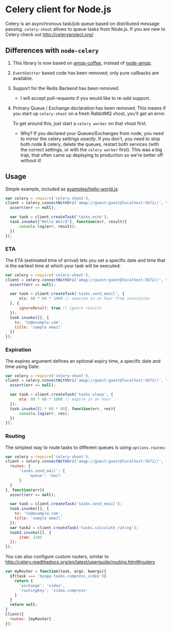 # Celery client for Node.js

Celery is an asynchronous task/job queue based on distributed
message passing. `celery-shoot` allows to queue tasks from Node.js.
If you are new to Celery check out http://celeryproject.org/

## Differences with `node-celery`

 1. This library is now based on [amqp-coffee](https://github.com/dropbox/amqp-coffee),
    instead of [node-amqp](https://github.com/postwait/node-amqp).

 2. `EventEmitter` based code has been removed; only pure callbacks are available.

 3. Support for the Redis Backend has been removed.

    * I will accept pull-requests if you would like to re-add support.

 4. Primary Queue / Exchange declaration has been removed. This means if you start up
    `celery-shoot` on a fresh RabbitMQ vhost, you'll get an error.

    To get around this, just start a `celery worker` on that vhost first.

     * Why? If you declared your Queues/Exchanges from node, you need to mirror
       the celery settings _exactly_. If you don't, you need to stop both node &
       celery, delete the queues, restart both services (with the correct settings,
       or with the `celery worker` first). This was a big trap, that often came up
       deploying to production so we're better off without it!

## Usage

Simple example, included as [examples/hello-world.js](https://github.com/3stack-software/celery-shoot/blob/master/examples/hello-world.js):

```javascript
var celery = require('celery-shoot'),
client = celery.connectWithUri('amqp://guest:guest@localhost:5672//', function(err){
  assert(err == null);

  var task = client.createTask('tasks.echo');
  task.invoke(["Hello Wolrd"], function(err, result){
      console.log(err, result);
  })
});
```


### ETA

The ETA (estimated time of arrival) lets you set a specific date and time that is the earliest time at which your task will be executed:

```javascript
var celery = require('celery-shoot'),
client = celery.connectWithUri('amqp://guest:guest@localhost:5672//', function(err){
  assert(err == null);

  var task = client.createTask('tasks.send_email', {
      eta: 60 * 60 * 1000 // execute in an hour from invocation
  }, {
      ignoreResult: true // ignore results
  });
  task.invoke([], {
    to: 'to@example.com',
    title: 'sample email'
  })
});
```

### Expiration

The expires argument defines an optional expiry time, a specific date and time using Date:

```javascript
var celery = require('celery-shoot'),
client = celery.connectWithUri('amqp://guest:guest@localhost:5672//', function(err){
  assert(err == null);

  var task = client.createTask('tasks.sleep', {
      eta: 60 * 60 * 1000 // expire in an hour
  });
  task.invoke([2 * 60 * 60], function(err, res){
      console.log(err, res);
  })
});
```

### Routing

The simplest way to route tasks to different queues is using `options.routes`:

```javascript
var celery = require('celery-shoot'),
client = celery.connectWithUri('amqp://guest:guest@localhost:5672//', {
  routes: {
      'tasks.send_mail': {
          'queue': 'mail'
      }
  }
}, function(err){
  assert(err == null);

  var task = client.createTask('tasks.send_email');
  task.invoke([], {
    to: 'to@example.com',
    title: 'sample email'
  });
  var task2 = client.createTask('tasks.calculate_rating');
  task2.invoke([], {
      item: 1345
  });
});
```

You can also configure custom routers, similar to http://celery.readthedocs.org/en/latest/userguide/routing.html#routers


```js
var myRouter = function(task, args, kwargs){
  if(task === 'myapp.tasks.compress_video'){
    return {
      'exchange': 'video',
      'routingKey': 'video.compress'
    }
  }
  return null;
}
Client({
  routes: [myRouter]
});
```
